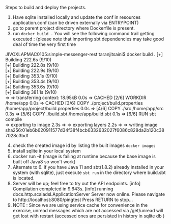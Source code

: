Steps to build and deploy the projects.

1. Have sqlite installed locally and update the conf in resources application.conf (can be driven externally via ENTRYPOINT)
2. go to parent project directory where Dockerfile is present.
3. run `docker build .`
You will see the following command trail getting executed : 
(please note that importing sbt dependencies may take good deal of time the very first time

JIVOXLAPMAC0105:simple-messenger-rest taranjitsaini$ docker build .
[+] Building 222.6s (9/10)                                                                                                                                                  
[+] Building 222.8s (9/10)                                                                                                                                                  
[+] Building 222.9s (9/10)                                                                                                                                                  
[+] Building 353.1s (9/10)                                                                                                                                                  
[+] Building 353.4s (9/10)                                                                                                                                                  
[+] Building 353.6s (9/10)                                                                                                                                                  
[+] Building 381.1s (9/10)                                                                                                                                                  
=> => transferring context: 18.95kB                                                                                                                                   0.0s
=> CACHED [2/6] WORKDIR /home/app                                                                                                                                     0.0s
=> CACHED [3/6] COPY ./project/build.properties /home/app/project/build.properties                                                                                    0.0s
=> [4/6] COPY ./src /home/app/src                                                                                                                                     0.3s
=> [5/6] COPY ./build.sbt /home/app/build.sbt                                                                                                                         0.1s
=> [6/6] RUN sbt compile   
=> exporting to image                                                                                                                                                 2.3s
=> => exporting layers                                                                                                                                                2.2s
=> => writing image sha256:01eb6b620911577d34f38f4bcb6332632027f6086c828da2b120c387028c3bdf 

4. check the created image id by listing the built images `docker images`
5. install sqlite in your local system
6. docker run -it <imageId> (image is failing at runtime because the base image is built off Java8 so won't work)
7. Alternate to 6. if you have Java 11 and sbt(1.8.2) already installed in your system (with sqlite), 
just execute `sbt run` in the directory where build.sbt is located.
8. Server will be up; feel free to try out the API endpoints. 
   [info]   Compilation completed in 9.643s.
   [info] running docs.http.scaladsl.ApplicationServer
   Server now online. Please navigate to http://localhost:8080/pingtest
   Press RETURN to stop...
9. NOTE : Since we are using service cache for convenience in the exercise, 
unread messages which are not accessed via /get/unread will get lost with restart 
(accessed ones are persisted in history in sqlite db )
